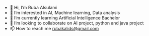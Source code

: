 - 👋 Hi, I’m Ruba Alsulami
- 👀 I’m interested in AI, Machine learning, Data analysis
- 🌱 I’m currently learning Artificial Intelligence Bachelor
- 💞️ I’m looking to collaborate on AI project, python and java project
- 📫 How to reach me rubakalids@gmail.com

<!---
RubaKhalid1/RubaKhalid1 is a ✨ special ✨ repository because its `README.md` (this file) appears on your GitHub profile.
You can click the Preview link to take a look at your changes.
--->
